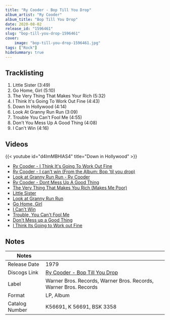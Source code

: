 ```yaml
---
title: "Ry Cooder - Bop Till You Drop"
album_artist: "Ry Cooder"
album_title: "Bop Till You Drop"
date: 2020-08-02
release_id: "1596461"
slug: "bop-till-you-drop-1596461"
cover:
    image: "bop-till-you-drop-1596461.jpg"
tags: ["Rock"]
hideSummary: true
---
```


## Tracklisting
1. Little Sister (3:49)
2. Go Home, Girl (5:10)
3. The Very Thing That Makes Your Rich (5:32)
4. I Think It's Going To Work Out Fine (4:43)
5. Down In Hollywood (4:14)
6. Look At Granny Run Run (3:09)
7. Trouble You Can't Fool Me (4:55)
8. Don't You Mess Up A Good Thing (4:08)
9. I Can't Win (4:16)

## Videos
{{< youtube id="d4lmMBHlAS4" title="Down in Hollywood" >}}
- [Ry Cooder - I Think It's Going To Work Out Fine](https://www.youtube.com/watch?v=_oYzxkfzJZ0)
- [Ry Cooder - I can't win (From the Album: Bop 'til you drop)](https://www.youtube.com/watch?v=EAe_3_GO9t0)
- [Look at Granny Run Run - Ry Cooder](https://www.youtube.com/watch?v=4uMNwfNoViE)
- [Ry Cooder - Dont Mess Up A Good Thing](https://www.youtube.com/watch?v=ExuqsRMMoy4)
- [The Very Thing That Makes You Rich (Makes Me Poor)](https://www.youtube.com/watch?v=OTJ3RQSa1PU)
- [Little Sister](https://www.youtube.com/watch?v=zeUUye3TMhI)
- [Look at Granny Run Run](https://www.youtube.com/watch?v=2Mze2hcfGLI)
- [Go Home, Girl](https://www.youtube.com/watch?v=k63zFZn2JRE)
- [I Can't Win](https://www.youtube.com/watch?v=ATk47PJUbMQ)
- [Trouble, You Can't Fool Me](https://www.youtube.com/watch?v=QilXueoAcck)
- [Don't Mess up a Good Thing](https://www.youtube.com/watch?v=zVss8tMwcpg)
- [I Think Its Going to Work out Fine](https://www.youtube.com/watch?v=MVEMQ_SCc6w)

## Notes

| Notes          |             |
| ---------------| ----------- |
| Release Date   | 1979 |
| Discogs Link   | [Ry Cooder - Bop Till You Drop](https://www.discogs.com/release/1596461) |
| Label          | Warner Bros. Records, Warner Bros. Records, Warner Bros. Records |
| Format         | LP, Album |
| Catalog Number | K56691, K 56691, BSK 3358 |

